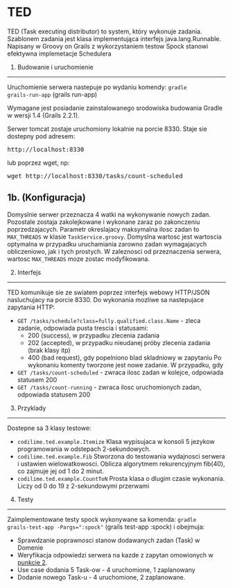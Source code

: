 TED
===

TED (Task executing distributor) to system, który wykonuje zadania. Szablonem zadania jest klasa implementująca interfejs java.lang.Runnable. Napisany w Groovy on Grails z wykorzystaniem testow Spock stanowi efektywna implemetacje Schedulera

1. Budowanie i uruchomienie
---
Uruchomienie serwera nastepuje po wydaniu komendy: <code>gradle grails-run-app</code> (grails run-app)

Wymagane jest posiadanie zainstalowanego srodowiska budowania Gradle w wersji 1.4 (Grails 2.2.1).

Serwer tomcat zostaje uruchomiony lokalnie na porcie 8330. Staje sie dostepny pod adresem:
<pre>http://localhost:8330</pre>
lub poprzez wget, np:
<pre>wget http://localhost:8330/tasks/count-scheduled</pre>

1b. (Konfiguracja)
---
Domyslnie serwer przeznacza 4 watki na wykonywanie nowych zadan. Pozostale zostaja zakolejkowane i wykonane zaraz po zakonczeniu poprzedzajacych. Parametr okreslajacy maksymalna ilosc zadan to <code>MAX_THREADS</code>
w klasie <code>TaskService.groovy</code>. Domyslna wartosc jest wartoscia optymalna w przypadku uruchamiania zarowno zadan wymagajacych obliczeniowo, jak i tych prostych. W zaleznosci od przeznaczenia serwera, wartosc <code>MAX_THREADS</code> moze zostac modyfikowana.

2. Interfejs
---
TED komunikuje sie ze swiatem poprzez interfejs webowy HTTP/JSON nasluchujacy na porcie 8330. Do wykonania mozliwe sa nastepujace zapytania HTTP:
*  <code>GET /tasks/schedule?class=fully.qualified.class.Name</code> - zleca zadanie, odpowiada pusta trescia i statusami:
	- 200 (success), w przypadku zlecenia zadania
	- 202 (accepted), w przypadku nieudanej próby zlecenia zadania (brak klasy itp)
	- 400 (bad request), gdy popelniono blad skladniowy w zapytaniu Po wykonaniu komenty tworzone jest nowe zadanie. W przypadku, gdy
*  <code>GET /tasks/count-scheduled</code> - zwraca ilosc zadan w kolejce, odpowiada statusem 200
*  <code>GET /tasks/count-running</code> - zwraca ilosc uruchomionych zadan, odpowiada statusem 200

3. Przyklady
---
Dostepne sa 3 klasy testowe:
*	<code>codilime.ted.example.Itemize</code> Klasa wypisujaca w konsoli 5 jezykow programowania w odstepach 2-sekundowych.
*	<code>codilime.ted.example.Fib</code> Stworzona do testowania wydajnosci serwera i ustawien wielowatkowosci. Oblicza algorytmem rekurencyjnym fib(40), co zajmuje jej od 1 do 2 minut.
*	<code>codilime.ted.example.CountToN</code> Prosta klasa o dlugim czasie wykonania. Liczy od 0 do 19 z 2-sekundowymi przerwami

4. Testy
---
Zaimplementowane testy spock wykonywane sa komenda: <code>gradle grails-test-app -Pargs=":spock"</code> (grails test-app :spock) i obejmuja:
* Sprawdzanie poprawnosci stanow dodawanych zadan (Task) w Domenie
* Weryfikacja odpowiedzi serwera na kazde z zapytan omowionych w <a href="https://github.com/makciook/TED/blob/master/README.md#2-interfejs">punkcie 2</a>.
* Use case dodania 5 Task-ow - 4 uruchomione, 1 zaplanowany
* Dodanie nowego Task-u - 4 uruchomione, 2 zaplanowane.
